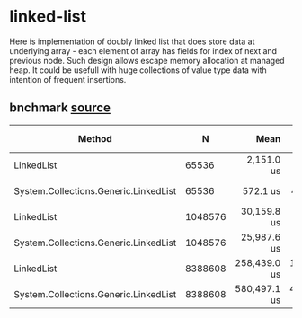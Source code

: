 # linked-list

Here is implementation of doubly linked list that does store data at underlying array - each element of array has fields for index of next and previous node. Such design allows escape memory allocation at managed heap.  It could be usefull with huge collections of value type data with intention of frequent insertions.





## bnchmark [source](bench/Insertions.cs)


|                                Method |       N |         Mean |       Error |     StdDev |      Gen 0 |     Gen 1 | Gen 2 |    Allocated |
|-------------------------------------- |-------- |-------------:|------------:|-----------:|-----------:|----------:|------:|-------------:|
|                            LinkedList |   65536 |   2,151.0 us |   105.20 us |   288.0 us |          - |         - |     - |   2048.09 KB |
| System.Collections.Generic.LinkedList |   65536 |     572.1 us |    42.67 us |   119.7 us |          - |         - |     - |       768 KB |
|                            LinkedList | 1048576 |  30,159.8 us |   165.24 us |   129.0 us |          - |         - |     - |  32768.09 KB |
| System.Collections.Generic.LinkedList | 1048576 |  25,987.6 us |   269.68 us |   239.1 us |  2000.0000 |         - |     - |     12288 KB |
|                            LinkedList | 8388608 | 258,439.0 us | 1,615.77 us | 1,511.4 us |          - |         - |     - | 262144.14 KB |
| System.Collections.Generic.LinkedList | 8388608 | 580,497.1 us | 4,601.77 us | 4,079.4 us | 16000.0000 | 5000.0000 |     - |  98304.05 KB |
